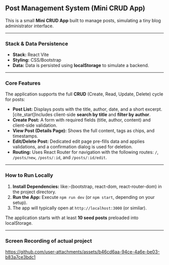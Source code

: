 ## Post Management System (Mini CRUD App)

This is a small **Mini CRUD App** built to manage posts, simulating a tiny blog administrator interface.

---

### Stack & Data Persistence

* **Stack:** React Vite 
* **Styling:** CSS/Bootstrap
* **Data:** Data is persisted using **localStorage** to simulate a backend.

---

### Core Features

The application supports the full **CRUD** (Create, Read, Update, Delete) cycle for posts:

* **Post List:** Displays posts with the title, author, date, and a short excerpt. [cite_start]Includes client-side **search by title** and **filter by author**.
* **Create Post:** A form with required fields (title, author, content) and client-side validation.
* **View Post (Details Page):** Shows the full content, tags as chips, and timestamps.
* **Edit/Delete Post:** Dedicated edit page pre-fills data and applies validations, and a confirmation dialog is used for deletion.
* **Routing:** Uses React Router for navigation with the following routes: `/`, `/posts/new`, `/posts/:id`, and `/posts/:id/edit`.

---

### How to Run Locally

1.  **Install Dependencies:** like:-(bootstrap, react-dom, react-router-dom) in the project directory.
2.  **Run the App:** Execute `npm run dev` (or `npm start`, depending on your setup).
3.  The app will typically open at `http://localhost:3000` (or similar).

The application starts with at least **10 seed posts** preloaded into localStorage.

---

### Screen Recording of actual project


https://github.com/user-attachments/assets/b46cd6aa-94ce-4a6e-be03-b83a7ce3bdc1




